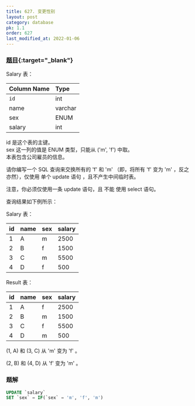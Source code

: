 ```yaml
---
title: 627. 变更性别
layout: post
category: database
pk: 1.1
order: 627
last_modified_at: 2022-01-06
---
```


### [题目](https://leetcode-cn.com/problems/swap-salary/){:target="_blank"}

Salary 表：

| Column Name | Type     |
|:---|:---|
| `id`          | int      |
| name        | varchar  |
| sex         | ENUM     |
| salary      | int      |

id 是这个表的主键。  
sex 这一列的值是 ENUM 类型，只能从 ('m', 'f') 中取。  
本表包含公司雇员的信息。


请你编写一个 SQL 查询来交换所有的 'f' 和 'm' （即，将所有 'f' 变为 'm' ，反之亦然），仅使用 单个 update 语句 ，且不产生中间临时表。

注意，你必须仅使用一条 update 语句，且 不能 使用 select 语句。

查询结果如下例所示：

Salary 表：

| id | name | sex | salary |
|:---|:---|:---|:---|
| 1  | A    | m   | 2500   |
| 2  | B    | f   | 1500   |
| 3  | C    | m   | 5500   |
| 4  | D    | f   | 500    |

Result 表：

| id | name | sex | salary |
|:---|:---|:---|:---|
| 1  | A    | f   | 2500   |
| 2  | B    | m   | 1500   |
| 3  | C    | f   | 5500   |
| 4  | D    | m   | 500    |

(1, A) 和 (3, C) 从 'm' 变为 'f' 。

(2, B) 和 (4, D) 从 'f' 变为 'm' 。
### 题解

```sql
UPDATE `salary`
SET `sex` = IF(`sex` = 'm', 'f', 'm')
```